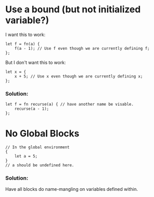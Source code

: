 # Use a bound (but not initialized variable?)

I want this to work:

```ares
let f = fn(a) {
    f(a - 1); // Use f even though we are currently defining f;
};
```

But I don't want this to work:

```ares
let x = {
    x + 5; // Use x even though we are currently defining x;
};
```

### Solution:

```ares
let f = fn recurse(a) { // have another name be visable.
    recurse(a - 1);
};
```

# No Global Blocks

```ares
// In the global environment
{
    let a = 5;
}
// a should be undefined here.
```

### Solution:

Have all blocks do name-mangling on variables defined within.
